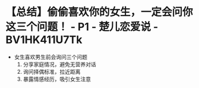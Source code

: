 # 【总结】偷偷喜欢你的女生，一定会问你这三个问题！ - P1 - 楚儿恋爱说 - BV1HK411U7Tk

-   女生喜欢男生前会询问三个问题
    1.  分享家庭情况，避免无营养对话
    2.  询问择偶标准，拉近距离
    3.  暴露情感经历，吸引女生注意